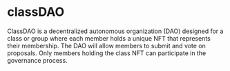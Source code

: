 # classDAO

ClassDAO is a decentralized autonomous organization (DAO) designed for a class or group where each member holds a unique NFT that represents their membership. 
The DAO will allow members to submit and vote on proposals. Only members holding the class NFT can participate in the governance process.
